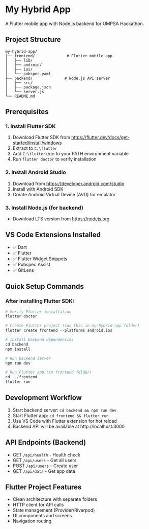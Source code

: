 # My Hybrid App

A Flutter mobile app with Node.js backend for UMPSA Hackathon.

## Project Structure

```
my-hybrid-app/
├── frontend/              # Flutter mobile app
│   ├── lib/
│   ├── android/
│   ├── ios/
│   └── pubspec.yaml
├── backend/              # Node.js API server
│   ├── src/
│   ├── package.json
│   └── server.js
└── README.md
```

## Prerequisites

### 1. Install Flutter SDK
1. Download Flutter SDK from https://flutter.dev/docs/get-started/install/windows
2. Extract to `C:\flutter` 
3. Add `C:\flutter\bin` to your PATH environment variable
4. Run `flutter doctor` to verify installation

### 2. Install Android Studio
1. Download from https://developer.android.com/studio
2. Install with Android SDK
3. Create Android Virtual Device (AVD) for emulator

### 3. Install Node.js (for backend)
- Download LTS version from https://nodejs.org

## VS Code Extensions Installed
- ✅ Dart
- ✅ Flutter  
- ✅ Flutter Widget Snippets
- ✅ Pubspec Assist
- ✅ GitLens

## Quick Setup Commands

### After installing Flutter SDK:
```powershell
# Verify Flutter installation
flutter doctor

# Create Flutter project (run this in my-hybrid-app folder)
flutter create frontend --platforms android,ios

# Install backend dependencies
cd backend
npm install

# Run backend server
npm run dev

# Run Flutter app (in frontend folder)
cd ../frontend
flutter run
```

## Development Workflow
1. Start backend server: `cd backend && npm run dev`
2. Start Flutter app: `cd frontend && flutter run`
3. Use VS Code with Flutter extension for hot reload
4. Backend API will be available at http://localhost:3000

## API Endpoints (Backend)
- GET `/api/health` - Health check
- GET `/api/users` - Get all users
- POST `/api/users` - Create user
- GET `/api/data` - Get app data

## Flutter Project Features
- Clean architecture with separate folders
- HTTP client for API calls  
- State management (Provider/Riverpod)
- UI components and screens
- Navigation routing
